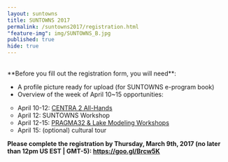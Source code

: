 ```yaml
---
layout: suntowns
title: SUNTOWNS 2017
permalink: /suntowns2017/registration.html
"feature-img": img/SUNTOWNS_B.jpg
published: true
hide: true
---
```


<br />
**Before you fill out the registration form, you will need**:

* A profile picture ready for upload (for SUNTOWNS e-program book)
* Overview of the week of April 10~15 opportunities:
<ul type="circle">
<li>April 10-12: <a href="http://www.globalcentra.org/centra2/program.html" target="_blank">CENTRA 2 All-Hands</a></li>
 <li>April 12: SUNTOWNS Workshop</li>
 <li>April 12-15: <a href="http://www.pragma-grid.net/pragma32/" target="_blank">PRAGMA32 & Lake Modeling Workshops</a></li>
 <li>April 15: (optional) cultural tour</li>
</ul>

<strong>Please complete the registration by Thursday, March 9th, 2017 (no later than 12pm US EST | GMT-5)<strong>: <a href="https://goo.gl/Brcw5K" target="_blank">https://goo.gl/Brcw5K</a> 

